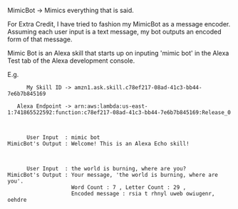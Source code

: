 MimicBot -> Mimics everything that is said.

For Extra Credit, I have tried to fashion my MimicBot as a message encoder. 
Assuming each user input is a text message, my bot outputs an encoded form of that message.

Mimic Bot is an Alexa skill that starts up on inputing 'mimic bot' in the Alexa Test tab of the Alexa development console.

E.g.   
          
          My Skill ID -> amzn1.ask.skill.c78ef217-08ad-41c3-bb44-7e6b7b845169

       Alexa Endpoint -> arn:aws:lambda:us-east-1:741865522592:function:c78ef217-08ad-41c3-bb44-7e6b7b845169:Release_0
       
       
          
          User Input  : mimic bot
    MimicBot's Output : Welcome! This is an Alexa Echo skill!



          User Input  : the world is burning, where are you?
    MimicBot's Output : Your message, 'the world is burning, where are you'. 
                        Word Count : 7 , Letter Count : 29 , 
                        Encoded message : rsia t rhnyl uweb owiugenr, oehdre
